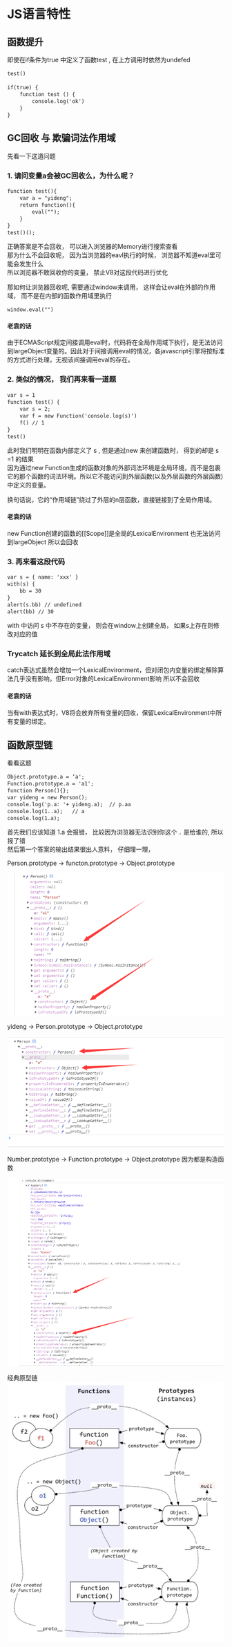 # JS语言特性


## 函数提升
即使在if条件为true 中定义了函数test , 在上方调用时依然为undefed 

```
test()

if(true) {
    function test () {
        console.log('ok')
    }
}

```


## GC回收 与 欺骗词法作用域

先看一下这道问题
### 1. 请问变量a会被GC回收么，为什么呢？

```
function test(){
    var a = "yideng";
    return function(){
        eval("");
    }
}
test()();
```

正确答案是不会回收， 可以进入浏览器的Memory进行搜索查看       
那为什么不会回收呢，  因为当浏览器的eavl执行的时候， 浏览器不知道eval里可能会发生什么      
所以浏览器不敢回收你的变量， 禁止V8对这段代码进行优化

那如何让浏览器回收呢, 需要通过window来调用， 这样会让eval在外部的作用域， 而不是在内部的函数作用域里执行
```
window.eval("")
```


#### 老袁的话
由于ECMAScript规定间接调用eval时，代码将在全局作用域下执行，是无法访问到largeObject变量的。因此对于间接调用eval的情况，各javascript引擎将按标准的方式进行处理，无视该间接调用eval的存在。




### 2. 类似的情况， 我们再来看一道题
```
var s = 1 
function test() {
    var s = 2;
    var f = new Function('console.log(s)')
    f() // 1
}
test()
```


此时我们明明在函数内部定义了 s , 但是通过new 来创建函数时， 得到的却是 s =1 的结果      
因为通过new Function生成的函数对象的外部词法环境是全局环境，而不是包裹它的那个函数的词法环境。所以它不能访问到外层函数(以及外层函数的外层函数)中定义的变量。

换句话说，它的“作用域链”绕过了外层的n层函数，直接链接到了全局作用域。

#### 老袁的话
new Function创建的函数的[[Scope]]是全局的LexicalEnvironment 也无法访问到largeObject 所以会回收




### 3. 再来看这段代码 

```
var s = { name: 'xxx' }
with(s) {
    bb = 30
}
alert(s.bb) // undefined
alert(bb) // 30
```

with 中访问 s 中不存在的变量， 则会在window上创建全局， 如果s上存在则修改对应的值


### Trycatch 延长到全局此法作用域

catch表达式虽然会增加一个LexicalEnvironment，但对闭包内变量的绑定解除算法几乎没有影响，但Error对象的LexicalEnvironment影响 所以不会回收


#### 老袁的话
当有with表达式时，V8将会放弃所有变量的回收，保留LexicalEnvironment中所有变量的绑定。





## 函数原型链
看看这题
```
Object.prototype.a = ‘a';
Function.prototype.a = 'a1';
function Person(){};
var yideng = new Person();
console.log('p.a: '+ yideng.a);  // p.aa
console.log(1..a);   // a
console.log(1.a);
```

首先我们应该知道 1.a 会报错， 比较因为浏览器无法识别你这个 `.` 是给谁的,  所以报了错         
然后第一个答案的输出结果很出人意料，  仔细理一理，

Person.prototype  ->  functon.prototype -> Object.prototype 

![](md_imgs/fnproto.png)


yideng -> Person.prototype ->  Object.prototype         

![](md_imgs/class.png)

Number.prototype -> Function.prototype -> Object.prototype
因为都是构造函数

![](md_imgs/Number.png)




经典原型链
![](md_imgs/prototype.png)
